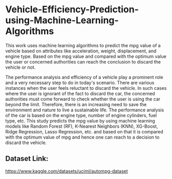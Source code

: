 # Vehicle-Efficiency-Prediction-using-Machine-Learning-Algorithms
This work uses machine learning algorithms to  predict the mpg value of a vehicle based on attributes like  acceleration, weight, displacement, and engine type. Based  on the mpg value and compared with the optimum value the  user or concerned authorities can reach the conclusion to  discard the vehicle or not.

The performance analysis and efficiency of a vehicle play a prominent role and a very necessary step to do in 
today's scenario. There are various instances when the user feels reluctant to discard the vehicle. In such cases where the user is ignorant of the fact to discard the car, the concerned authorities must come forward to check whether the user is using the car beyond the limit. Therefore, there is an increasing need to save the environment and nature to live a sustainable life. The performance analysis of the car is based on the engine type, number of engine cylinders, fuel type, etc.
This study predicts the mpg value by using machine learning models like Random Forest (RF), K-Nearest Neighbors (KNN), XG-Boost, Ridge Regression, Lasso Regression, etc. and based on that it is compared with the optimum value of mpg and hence one can reach to a decision to discard the vehicle.

## Dataset Link:
https://www.kaggle.com/datasets/uciml/autompg-dataset
